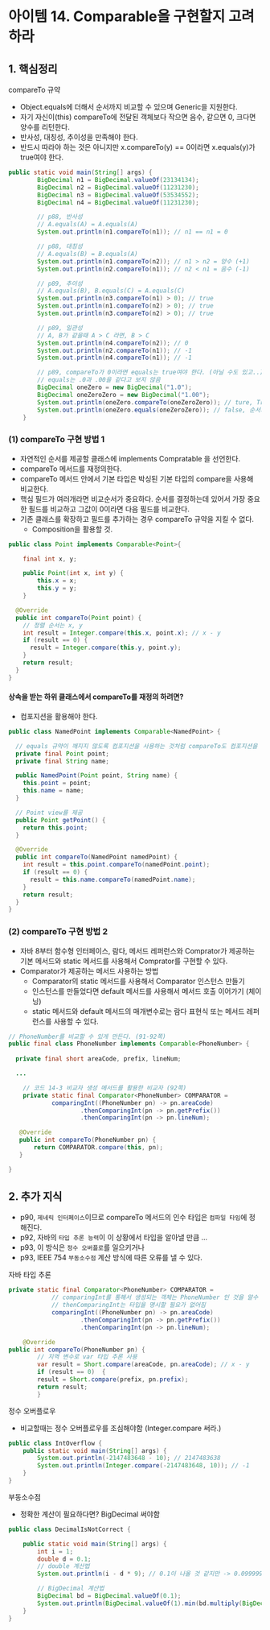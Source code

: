 # 아이템 14. Comparable을 구현할지 고려하라

## 1. 핵심정리
compareTo 규약
- Object.equals에 더해서 순서까지 비교할 수 있으며 Generic을 지원한다.
- 자기 자신이(this) compareTo에 전달된 객체보다 작으면 음수, 같으면 0, 크다면 양수를 리턴한다.
- 반사성, 대칭성, 추이성을 만족해야 한다.
- 반드시 따라야 하는 것은 아니지만 x.compareTo(y) == 0이라면 x.equals(y)가 true여야 한다.
```java
public static void main(String[] args) {
        BigDecimal n1 = BigDecimal.valueOf(23134134);
        BigDecimal n2 = BigDecimal.valueOf(11231230);
        BigDecimal n3 = BigDecimal.valueOf(53534552);
        BigDecimal n4 = BigDecimal.valueOf(11231230);

        // p88, 반사성
        // A.equals(A) = A.equals(A)
        System.out.println(n1.compareTo(n1)); // n1 == n1 = 0

        // p88, 대칭성
        // A.equals(B) = B.equals(A)
        System.out.println(n1.compareTo(n2)); // n1 > n2 = 양수 (+1)
        System.out.println(n2.compareTo(n1)); // n2 < n1 = 음수 (-1)

        // p89, 추이성
        // A.equals(B), B.equals(C) = A.equals(C)
        System.out.println(n3.compareTo(n1) > 0); // true
        System.out.println(n1.compareTo(n2) > 0); // true
        System.out.println(n3.compareTo(n2) > 0); // true

        // p89, 일관성
        // A, B가 같을때 A > C 라면, B > C
        System.out.println(n4.compareTo(n2)); // 0
        System.out.println(n2.compareTo(n1)); // -1
        System.out.println(n4.compareTo(n1)); // -1

        // p89, compareTo가 0이라면 equals는 true여야 한다. (아닐 수도 있고..)
        // equals는 .0과 .00을 같다고 보지 않음
        BigDecimal oneZero = new BigDecimal("1.0");
        BigDecimal oneZeroZero = new BigDecimal("1.00");
        System.out.println(oneZero.compareTo(oneZeroZero)); // ture, Tree, TreeMap
        System.out.println(oneZero.equals(oneZeroZero)); // false, 순서가 없는 콜렉션
    }
```

### (1) compareTo 구현 방법 1
- 자연적인 순서를 제공할 클래스에 implements Compratable<T> 을 선언한다.
- compareTo 메서드를 재정의한다.
- compareTo 메서드 안에서 기본 타입은 박싱된 기본 타입의 compare을 사용해 비교한다.
- 핵심 필드가 여러개라면 비교순서가 중요하다. 순서를 결정하는데 있어서 가장 중요한 필드를 비교하고 그값이 0이라면 다음 필드를 비교한다.
- 기존 클래스를 확장하고 필드를 추가하는 경우 compareTo 규약을 지킬 수 없다.
  - Composition을 활용할 것.

```java
public class Point implements Comparable<Point>{

    final int x, y;

    public Point(int x, int y) {
        this.x = x;
        this.y = y;
    }

  @Override
  public int compareTo(Point point) {
    // 정렬 순서는 x, y
    int result = Integer.compare(this.x, point.x); // x - y
    if (result == 0) {
      result = Integer.compare(this.y, point.y);
    }
    return result;
  }
}
```
#### 상속을 받는 하위 클래스에서 compareTo를 재정의 하려면?
- 컴포지션을 활용해야 한다.
```java
public class NamedPoint implements Comparable<NamedPoint> {

  // equals 규약이 깨지지 않도록 컴포지션을 사용하는 것처럼 compareTo도 컴포지션을 통해 재정의
  private final Point point;
  private final String name;

  public NamedPoint(Point point, String name) {
    this.point = point;
    this.name = name;
  }

  // Point view를 제공
  public Point getPoint() {
    return this.point;
  }

  @Override
  public int compareTo(NamedPoint namedPoint) {
    int result = this.point.compareTo(namedPoint.point);
    if (result == 0) {
      result = this.name.compareTo(namedPoint.name);
    }
    return result;
  }
}
```


### (2) compareTo 구현 방법 2
- 자바 8부터 함수형 인터페이스, 람다, 메서드 레퍼런스와 Comprator가 제공하는 기본 메서드와 static 메서드를 사용해서 Comprator를 구현할 수 있다.
- Comparator가 제공하는 메서드 사용하는 방법
  - Comparator의 static 메서드를 사용해서 Comparator 인스턴스 만들기
  - 인스턴스를 만들었다면 default 메서드를 사용해서 메서드 호출 이어가기 (체이닝)
  - static 메서드와 default 메서드의 매개변수로는 람다 표현식 또는 메서드 레퍼런스를 사용할 수 있다.

```java
// PhoneNumber를 비교할 수 있게 만든다. (91-92쪽)
public final class PhoneNumber implements Comparable<PhoneNumber> {
    
  private final short areaCode, prefix, lineNum;

  ...

    // 코드 14-3 비교자 생성 메서드를 활용한 비교자 (92쪽)
    private static final Comparator<PhoneNumber> COMPARATOR =
            comparingInt((PhoneNumber pn) -> pn.areaCode)
                    .thenComparingInt(pn -> pn.getPrefix())
                    .thenComparingInt(pn -> pn.lineNum);

   @Override
   public int compareTo(PhoneNumber pn) {
       return COMPARATOR.compare(this, pn);
   }

}
```

###
## 2. 추가 지식
- p90, `제네릭 인터페이스`이므로 compareTo 메서드의 인수 타입은 `컴파일 타임`에 정해진다.
- p92, 자바의 `타입 추론 능력`이 이 상황에서 타입을 알아낼 만큼 ...
- p93, 이 방식은 `정수 오버플로`를 일으키거나
- p93, IEEE 754 `부동소수점` 계산 방식에 따른 오류를 낼 수 있다.

자바 타입 추론
```java
private static final Comparator<PhoneNumber> COMPARATOR =
            // comparingInt를 통해서 생성되는 객체는 PhoneNumber 인 것을 알수 있었기 때문에
            // thenComparingInt는 타입을 명시할 필요가 없어짐
            comparingInt((PhoneNumber pn) -> pn.areaCode)
                    .thenComparingInt(pn -> pn.getPrefix())
                    .thenComparingInt(pn -> pn.lineNum);

```
```java
    @Override
public int compareTo(PhoneNumber pn) {
        // 지역 변수로 var 타입 추론 사용
        var result = Short.compare(areaCode, pn.areaCode); // x - y
        if (result == 0)  {
        result = Short.compare(prefix, pn.prefix);
        return result;
        }
```

정수 오버플로우
- 비교할때는 정수 오버플로우를 조심해야함 (Integer.compare 써라.)
```java
public class IntOverflow {
    public static void main(String[] args) {
        System.out.println(-2147483648 - 10); // 2147483638
        System.out.println(Integer.compare(-2147483648, 10)); // -1
    }
}

```

부동소수점
- 정확한 계산이 필요하다면? BigDecimal 써야함
```java
public class DecimalIsNotCorrect {

    public static void main(String[] args) {
        int i = 1;
        double d = 0.1;
        // double 계산법
        System.out.println(i - d * 9); // 0.1이 나올 것 같지만 -> 0.09999999999999998

        // BigDecimal 계산법
        BigDecimal bd = BigDecimal.valueOf(0.1);
        System.out.println(BigDecimal.valueOf(1).min(bd.multiply(BigDecimal.valueOf(9)))); // 0.9
    }
}

```